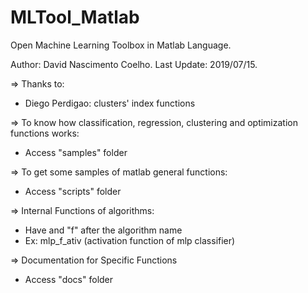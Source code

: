 # MLTool_Matlab

Open Machine Learning Toolbox in Matlab Language.

Author: David Nascimento Coelho.
Last Update: 2019/07/15.

=> Thanks to:

- Diego Perdigao: clusters' index functions

=> To know how classification, regression, clustering and optimization 
   functions works:

- Access "samples" folder

=> To get some samples of matlab general functions:

- Access "scripts" folder
 
=> Internal Functions of algorithms:

- Have and "f" after the algorithm name
- Ex: mlp_f_ativ (activation function of mlp classifier)

=> Documentation for Specific Functions

- Access "docs" folder
